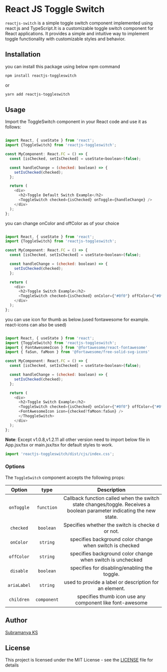 # React JS Toggle Switch

<!-- 
![NPM Version](https://img.shields.io/npm/v/reactjs-toggleswitch) -->

`reactjs-switch` is  a simple toggle switch component implemented using react js and TypeScript.It is a customizable toggle switch component for React applications. It provides a simple and intuitive way to implement toggle functionality with customizable styles and behavior.

## Installation

you can install this package using below npm command

```sh
npm install reactjs-toggleswitch
```
or

```sh
yarn add reactjs-toggleswitch
```

## Usage

Import the ToggleSwitch component in your React code and use it as follows:

```js

import React, { useState } from 'react';
import {ToggleSwitch} from 'reactjs-toggleswitch';

const MyComponent: React.FC = () => {
  const [isChecked, setIsChecked] = useState<boolean>(false);

  const handleChange = (checked: boolean) => {
    setIsChecked(checked);
  };

  return (
    <div>
      <h2>Toggle Default Switch Example</h2>
      <ToggleSwitch checked={isChecked} onToggle={handleChange} />
    </div>
  );
};


```
you can change onColor and offColor as of your choice

```js

import React, { useState } from 'react';
import {ToggleSwitch} from 'reactjs-toggleswitch';

const MyComponent: React.FC = () => {
  const [isChecked, setIsChecked] = useState<boolean>(false);

  const handleChange = (checked: boolean) => {
    setIsChecked(checked);
  };

  return (
    <div>
      <h2>Toggle Switch Example</h2>
      <ToggleSwitch checked={isChecked} onColor={"#0f0"} offColor={"#0ff"}  onToggle={handleChange} />
    </div>
  );
};


```
you can use icon for thumb as below.(used fontawesome for example. react-icons can also be used)

```js

import React, { useState } from 'react';
import {ToggleSwitch} from 'reactjs-toggleswitch';
import { FontAwesomeIcon } from '@fortawesome/react-fontawesome'
import { faSun, faMoon } from '@fortawesome/free-solid-svg-icons'

const MyComponent: React.FC = () => {
  const [isChecked, setIsChecked] = useState<boolean>(false);

  const handleChange = (checked: boolean) => {
    setIsChecked(checked);
  };

  return (
    <div>
      <h2>Toggle Switch Example</h2>
      <ToggleSwitch checked={isChecked} onColor={"#0f0"} offColor={"#0ff"}  onToggle={handleChange} >
      <FontAwesomeIcon icon={checked?faMoon:faSun} />
      </ThoggleSwitch>
    </div>
  );
};


```


**Note**: Except v1.0.8,v1.2.11 all other version need to import below file in App.jsx/tsx or main.jsx/tsx for default styles to work.

```js
import 'reactjs-toggleswitch/dist/cjs/index.css';

```

### Options

The `ToggleSwitch` component accepts the following props:
<!-- 
* `checked`: (boolean) Specifies whether the switch is checked or not.
* `onToggle`: (function) Callback function called when the switch state changes. Receives a boolean parameter indicating the new state.
* `onColor` : (string)  specifies background color change when switch is checked
* `offColor` : (string)  specifies background color change when switch is unchecked
* `disable` : (boolean) specifies for disabling/enabling the toggle. -->

| Option | type | Description |
| :---: | :---: | :---: |
| `onToggle` | `function` | Callback function called when the switch state changes/toggle. Receives a boolean parameter indicating the new state. |
| `checked` | `boolean` | Specifies whether the switch is checke    d or not. |
| `onColor` | `string` | specifies background color change when switch is checked |
| `offColor` | `string` | specifies background color change when switch is unchecked |
| `disable` | `boolean` | specifies for disabling/enabling the toggle. |
| `ariaLabel` | `string`| used to provide a label or description for an element. |
|`children` |`component` | specifies thumb icon use any component like font-awesome |


## Author
[Subramanya KS](https://github.com/SubramanyaKS)

## License

This project is licensed under the MIT License - see the [LICENSE](./LICENSE) file for details